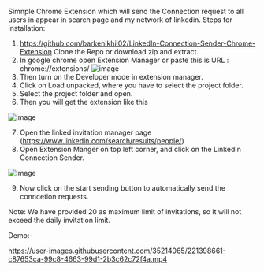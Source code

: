 Simnple Chrome Extension which will send the Connection request to all users in appear in search page and my network of linkedin.
Steps for installation:
1. https://github.com/barkenikhil02/LinkedIn-Connection-Sender-Chrome-Extension Clone the Repo or download zip and extract.
2. In google chrome open Extension Manager or paste this is URL : chrome://extensions/
![image](https://user-images.githubusercontent.com/35214065/221397189-f7a4def2-7fb5-4f9b-b978-933e324787cf.png)
3. Then turn on the Developer mode in extension manager.
4. Click on Load unpacked, where you have to select the project folder.
5. Select the project folder and open.
6. Then you will get the extension like this

![image](https://user-images.githubusercontent.com/35214065/221397261-4da176e1-aba3-4be4-a56c-d14c6fe3026f.png)

7. Open the linked invitation manager page (https://www.linkedin.com/search/results/people/)
8. Open Extension Manger on top left corner, and click on the LinkedIn Connection Sender.

![image](https://user-images.githubusercontent.com/35214065/221397413-357d1f16-6aea-499e-9378-6e3d0ce5e000.png)

9. Now click on the start sending button to automatically send the conncetion requests.

Note: We have provided 20 as maximum limit of invitations, so it will not exceed the daily invitation limit.

Demo:-


https://user-images.githubusercontent.com/35214065/221398661-c87653ca-99c8-4663-99d1-2b3c62c72f4a.mp4

